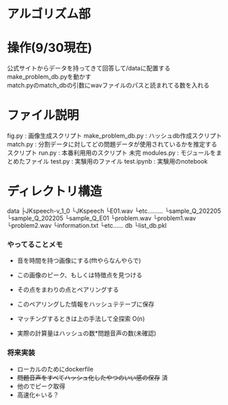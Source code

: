 # アルゴリズム部

# 操作(9/30現在)

公式サイトからデータを持ってきて回答して/dataに配置する  
make_problem_db.pyを動かす  
match.pyのmatch_dbの引数にwavファイルのパスと読まれてる数を入れる

# ファイル説明
fig.py : 画像生成スクリプト
make_problem_db.py : ハッシュdb作成スクリプト
match.py : 分割データに対してどの問題データが使用されているかを推定するスクリプト
run.py : 本番利用用のスクリプト 未完
modules.py : モジュールをまとめたファイル
test.py : 実験用のファイル
test.ipynb : 実験用のnotebook

# ディレクトリ構造
data
  ├JKspeech-v_1_0
    └JKspeech
        └E01.wav
        └etc.........
  └sample_Q_202205
        └sample_Q_202205
            └sample_Q_E01
                └problem.wav
                └problem1.wav
                └problem2.wav
                └information.txt
            └etc......
db
  └list_db.pkl
  
### やってることメモ

* 音を時間を持つ画像にする(fftやらなんやらで)
* この画像のピーク、もしくは特徴点を見つける
* その点をまわりの点とペアリングする
* このペアリングした情報をハッシュテテーブに保存

* マッチングするときは上の手法して全探索 O(n)
* 実際の計算量はハッシュの数*問題音声の数(未確認)


### 将来実装

* ローカルのためにdockerfile
* ~~問題音声をすべてハッシュ化したやつのいい感の保存~~ 済
* 他のでピーク取得
* 高速化<-いる？
